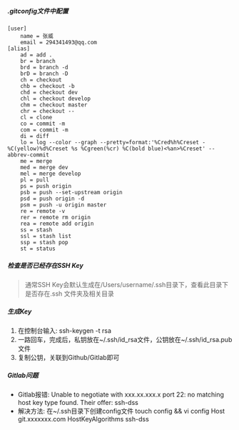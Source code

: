 ##### .gitconfig文件中配置
```
[user]
	name = 张威
	email = 294341493@qq.com
[alias]
	ad = add .
	br = branch
	brd = branch -d
	brD = branch -D
	ch = checkout
	chb = checkout -b
	chd = checkout dev
	chl = checkout develop
	chm = checkout master
	chr = checkout --
	cl = clone
	co = commit -m
	com = commit -m
	di = diff
	lo = log --color --graph --pretty=format:'%Cred%h%Creset -%C(yellow)%d%Creset %s %Cgreen(%cr) %C(bold blue)<%an>%Creset' --abbrev-commit
	me = merge
	med = merge dev
	mel = merge develop
	pl = pull
	ps = push origin
	psb = push --set-upstream origin
	psd = push origin -d
	psm = push -u origin master
	re = remote -v
	rer = remote rm origin
	rea = remote add origin
	ss = stash
	ssl = stash list
	ssp = stash pop
	st = status
```

##### 检查是否已经存在SSH Key
> 通常SSH Key会默认生成在/Users/username/.ssh目录下，查看此目录下是否存在.ssh 文件夹及相关目录

##### 生成Key
1. 在控制台输入: ssh-keygen -t rsa
2. 一路回车，完成后，私钥放在~/.ssh/id_rsa文件，公钥放在~/.ssh/id_rsa.pub文件
3. 复制公钥，关联到Github/Gitlab即可

##### Gitlab问题
* Gitlab报错:
  Unable to negotiate with xxx.xx.xxx.x port 22: no matching host key type found. Their offer: ssh-dss
* 解决方法:
  在~/.ssh目录下创建config文件 touch config && vi config
  Host git.xxxxxxx.com
    HostKeyAlgorithms ssh-dss
